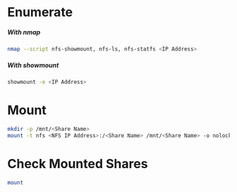 # Enumerate
##### With nmap
```bash
nmap --script nfs-showmount, nfs-ls, nfs-statfs <IP Address>
```

##### With showmount
```bash
showmount -e <IP Address>
```

# Mount
```bash
mkdir -p /mnt/<Share Name>
mount -t nfs <NFS IP Address>:/<Share Name> /mnt/<Share Name> -o nolock
```

# Check Mounted Shares
```bash
mount
```